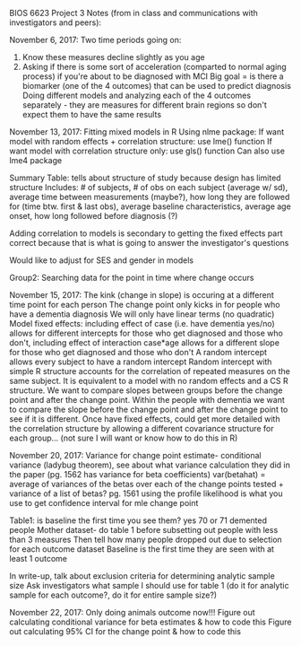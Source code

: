 BIOS 6623 Project 3 Notes (from in class and communications with investigators and peers):

November 6, 2017:
Two time periods going on:
1. Know these measures decline slightly as you age
2. Asking if there is some sort of acceleration (comparted to normal aging process) if you're about to be diagnosed with MCI
Big goal = is there a biomarker (one of the 4 outcomes) that can be used to predict diagnosis
Doing different models and analyzing each of the 4 outcomes separately - they are measures for different brain regions so don't expect them to have the same results

November 13, 2017:
Fitting mixed models in R
Using nlme package:
If want model with random effects + correlation structure: use lme() function
If want model with correlation structure only: use gls() function
Can also use lme4 package 

Summary Table: tells about structure of study because design has limited structure
Includes: # of subjects, # of obs on each subject (average w/ sd), average time between measurements (maybe?), how long they are followed for (time btw. first & last obs), average baseline characteristics, average age onset, how long followed before diagnosis (?)

Adding correlation to models is secondary to getting the fixed effects part correct because that is what is going to answer the investigator's questions

Would like to adjust for SES and gender in models 

Group2: Searching data for the point in time where change occurs

November 15, 2017:
The kink (change in slope) is occuring at a different time point for each person
The change point only kicks in for people who have a dementia diagnosis
We will only have linear terms (no quadratic)
Model fixed effects: including effect of case (i.e. have dementia yes/no) allows for different intercepts for those who get diagnosed and those who don't, including effect of interaction case*age allows for a different slope for those who get diagnosed and those who don't
A random intercept allows every subject to have a random intercept
Random intercept with simple R structure accounts for the correlation of repeated measures on the same subject. It is equivalent to a model with no random effects and a CS R structure.
We want to compare slopes between groups before the change point and after the change point.
Within the people with dementia we want to compare the slope before the change point and after the change point to see if it is different. 
Once have fixed effects, could get more detailed with the correlation structure by allowing a different covariance structure for each group... (not sure I will want or know how to do this in R)



November 20, 2017:
Variance for change point estimate-
conditional variance (ladybug theorem), see about what variance calculation they did in the paper (pg. 1562 has variance for beta coefficients)
var(betahat) = average of variances of the betas over each of the change points tested + variance of a list of betas?
pg. 1561 using the profile likelihood is what you use to get confidence interval for mle change point

Table1: is baseline the first time you see them? yes
70 or 71 demented people
Mother dataset- do table 1 before subsetting out people with less than 3 measures
Then tell how many people dropped out due to selection for each outcome dataset
Baseline is the first time they are seen with at least 1 outcome

In write-up, talk about exclusion criteria for determining analytic sample size
Ask investigators what sample I should use for table 1 (do it for analytic sample for each outcome?, do it for entire sample size?)

November 22, 2017:
Only doing animals outcome now!!!
Figure out calculating conditional variance for beta estimates & how to code this 
Figure out calculating 95% CI for the change point & how to code this 